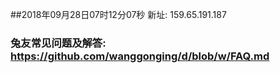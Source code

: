 ##2018年09月28日07时12分07秒 新址: 159.65.191.187
### 兔友常见问题及解答: https://github.com/wanggonging/d/blob/w/FAQ.md
